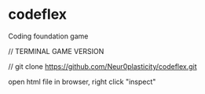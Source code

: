 # codeflex
Coding foundation game



// TERMINAL GAME VERSION

// git clone https://github.com/Neur0plasticity/codeflex.git

open html file in browser, right click "inspect"